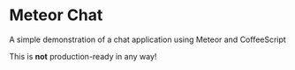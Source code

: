 # Meteor Chat

A simple demonstration of a chat application using Meteor and CoffeeScript

This is **not** production-ready in any way!